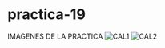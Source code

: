 # practica-19
IMAGENES DE LA PRACTICA
![CAL1](https://github.com/OswaldoSanchez144/practica-19/assets/148667577/8b25de89-bf03-43a5-90fb-857801a6aee6)
![CAL2](https://github.com/OswaldoSanchez144/practica-19/assets/148667577/a2a4f1d8-6922-418a-9aab-6c2e71de4e79)
